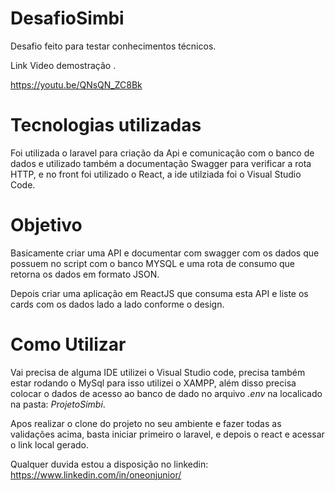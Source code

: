 # DesafioSimbi
Desafio feito para testar conhecimentos técnicos.

Link Video demostração .

https://youtu.be/QNsQN_ZC8Bk

# Tecnologias utilizadas

 Foi utilizada o laravel para criação da Api e comunicação com o banco de dados e utilizado também a documentação Swagger para verificar a rota HTTP, e no front foi utilizado o React, a ide utilziada foi o Visual Studio Code. 

# Objetivo

Basicamente criar uma API e documentar com swagger com os dados que possuem no script com o banco MYSQL e uma rota de consumo que retorna os dados em formato JSON.

Depois criar uma aplicação em ReactJS que consuma esta API e liste os cards com os dados lado a lado conforme o design.


# Como Utilizar

Vai precisa de alguma IDE utilizei o Visual Studio code, precisa também estar rodando o MySql para isso utilizei o XAMPP, além disso precisa colocar o dados de acesso ao banco de dado no arquivo *.env* na localicado na pasta: *ProjetoSimbi*.

Apos realizar o clone do projeto no seu ambiente e fazer todas as validações acima, basta iniciar primeiro o laravel, e depois o react e acessar o link local gerado.

Qualquer duvida estou a disposição no linkedin: https://www.linkedin.com/in/oneonjunior/
